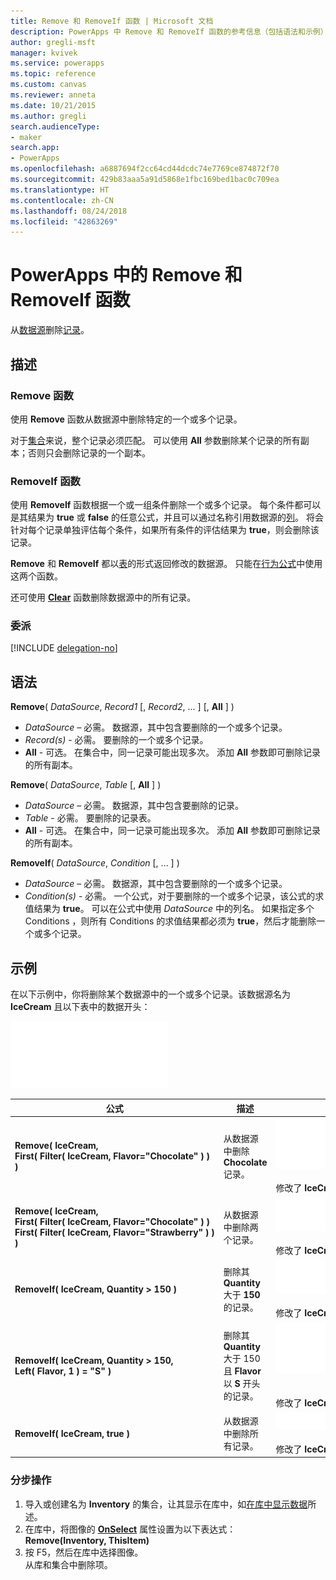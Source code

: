 ```yaml
---
title: Remove 和 RemoveIf 函数 | Microsoft 文档
description: PowerApps 中 Remove 和 RemoveIf 函数的参考信息（包括语法和示例）
author: gregli-msft
manager: kvivek
ms.service: powerapps
ms.topic: reference
ms.custom: canvas
ms.reviewer: anneta
ms.date: 10/21/2015
ms.author: gregli
search.audienceType:
- maker
search.app:
- PowerApps
ms.openlocfilehash: a6887694f2cc64cd44dcdc74e7769ce874872f70
ms.sourcegitcommit: 429b83aaa5a91d5868e1fbc169bed1bac0c709ea
ms.translationtype: HT
ms.contentlocale: zh-CN
ms.lasthandoff: 08/24/2018
ms.locfileid: "42863269"
---
```

# <a name="remove-and-removeif-functions-in-powerapps"></a>PowerApps 中的 Remove 和 RemoveIf 函数
从[数据源](../working-with-data-sources.md)删除[记录](../working-with-tables.md#records)。

## <a name="description"></a>描述
### <a name="remove-function"></a>Remove 函数
使用 **Remove** 函数从数据源中删除特定的一个或多个记录。  

对于[集合](../working-with-data-sources.md#collections)来说，整个记录必须匹配。 可以使用 **All** 参数删除某个记录的所有副本；否则只会删除记录的一个副本。

### <a name="removeif-function"></a>RemoveIf 函数
使用 **RemoveIf** 函数根据一个或一组条件删除一个或多个记录。 每个条件都可以是其结果为 **true** 或 **false** 的任意公式，并且可以通过名称引用数据源的[列](../working-with-tables.md#columns)。 将会针对每个记录单独评估每个条件，如果所有条件的评估结果为 **true**，则会删除该记录。

**Remove** 和 **RemoveIf** 都以[表](../working-with-tables.md)的形式返回修改的数据源。 只能在[行为公式](../working-with-formulas-in-depth.md)中使用这两个函数。

还可使用 **[Clear](function-clear-collect-clearcollect.md)** 函数删除数据源中的所有记录。

### <a name="delegation"></a>委派
[!INCLUDE [delegation-no](../../../includes/delegation-no.md)]

## <a name="syntax"></a>语法
**Remove**( *DataSource*, *Record1* [, *Record2*, ... ] [, **All** ] )

* *DataSource* – 必需。 数据源，其中包含要删除的一个或多个记录。
* *Record(s)* - 必需。 要删除的一个或多个记录。
* **All** - 可选。 在集合中，同一记录可能出现多次。  添加 **All** 参数即可删除记录的所有副本。

**Remove**( *DataSource*, *Table* [, **All** ] )

* *DataSource* – 必需。 数据源，其中包含要删除的记录。
* *Table* - 必需。 要删除的记录表。
* **All** - 可选。 在集合中，同一记录可能出现多次。  添加 **All** 参数即可删除记录的所有副本。

**RemoveIf**( *DataSource*, *Condition* [, ... ] )

* *DataSource* – 必需。 数据源，其中包含要删除的一个或多个记录。
* *Condition(s)* - 必需。 一个公式，对于要删除的一个或多个记录，该公式的求值结果为 **true**。  可以在公式中使用 *DataSource* 中的列名。  如果指定多个 Conditions ，则所有 Conditions 的求值结果都必须为 **true**，然后才能删除一个或多个记录。

## <a name="examples"></a>示例
在以下示例中，你将删除某个数据源中的一个或多个记录。该数据源名为 **IceCream** 且以下表中的数据开头：

![](media/function-remove-removeif/icecream.png)

| 公式 | 描述 | 结果 |
| --- | --- | --- |
| **Remove(&nbsp;IceCream,<br>First(&nbsp;Filter(&nbsp;IceCream,&nbsp;Flavor="Chocolate"&nbsp;)&nbsp;) )** |从数据源中删除 **Chocolate** 记录。 |<style> img { max-width: none } </style> ![](media/function-remove-removeif/icecream-no-chocolate.png)<br><br>修改了 **IceCream** 数据源。 |
| **Remove(&nbsp;IceCream,<br>First(&nbsp;Filter(&nbsp;IceCream,&nbsp;Flavor="Chocolate"&nbsp;)&nbsp;) First(&nbsp;Filter(&nbsp;IceCream,&nbsp;Flavor="Strawberry"&nbsp;)&nbsp;) )** |从数据源中删除两个记录。 |![](media/function-remove-removeif/icecream-only-vanilla.png)<br><br>修改了 **IceCream** 数据源。 |
| **RemoveIf(&nbsp;IceCream, Quantity&nbsp;>&nbsp;150 )** |删除其 **Quantity** 大于 **150** 的记录。 |![](media/function-remove-removeif/icecream-only-chocolate.png)<br><br>修改了 **IceCream** 数据源。 |
| **RemoveIf(&nbsp;IceCream, Quantity&nbsp;>&nbsp;150, Left(&nbsp;Flavor,&nbsp;1&nbsp;) = "S" )** |删除其 **Quantity** 大于 150 且 **Flavor** 以 **S** 开头的记录。 |![](media/function-remove-removeif/icecream-no-strawberry.png)<br><br><br>修改了 **IceCream** 数据源。 |
| **RemoveIf(&nbsp;IceCream, true )** |从数据源中删除所有记录。 |![](media/function-remove-removeif/icecream-empty.png)<br><br>修改了 **IceCream** 数据源。 |

### <a name="step-by-step"></a>分步操作
1. 导入或创建名为 **Inventory** 的集合，让其显示在库中，如[在库中显示数据](../show-images-text-gallery-sort-filter.md)所述。
2. 在库中，将图像的 **[OnSelect](../controls/properties-core.md)** 属性设置为以下表达式：<br>**Remove(Inventory, ThisItem)**
3. 按 F5，然后在库中选择图像。<br>从库和集合中删除项。


